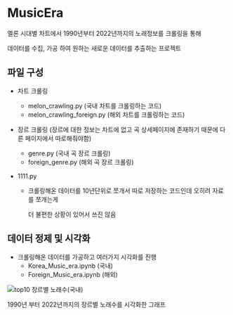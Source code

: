 # MusicEra

멜론 시대별 차트에서 1990년부터 2022년까지의 노래정보를 크롤링을 통해

데이터를 수집, 가공 하여 원하는 새로운 데이터를 추출하는 프로젝트

## 파일 구성

- 차트 크롤링
  - melon_crawling.py (국내 차트를 크롤링하는 코드)
  - melon_crawling_foreign.py (해외 차트를 크롤링하는 코드)
  

- 장르 크롤링 (장르에 대한 정보는 차트에 없고 곡 상세페이지에 존재하기 때문에 다른 페이지에서 따로해줘야함)
  - genre.py (국내 곡 장르 크롤링)
  - foreign_genre.py (해외 곡 장르 크롤링)
    

- 1111.py
  - 크롤링해온 데이터를 10년단위로 쪼개서 따로 저장하는 코드인데 오히려 자료를 쪼개는게

    더 불편한 상황이 있어서 쓰진 않음
  

## 데이터 정제 및 시각화

- 크롤링해온 데이터를 가공하고 여러가지 시각화를 진행
    - Korea_Music_era.ipynb (국내)
    - Foreign_Music_era.ipynb (해외)



![top10 장르별 노래수(국내)](https://github.com/dllll2/MusicEra/assets/105922173/b6bc74e6-2ad2-42e2-a19b-3f5b7a1eb69d)


1990년 부터 2022년까지의 장르별 노래수를 시각화한 그래프

